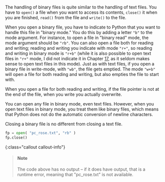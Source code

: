 The handling of binary files is quite similar to the handling of text
files. You have to `open()` a file when you want to access its contents,
`close()` it when you are finished, `read()` from the file and `write()`
to the file.

When you open a binary file, you have to indicate to Python that you
want to handle this file in "binary mode." You do this by adding a
letter `"b"` to the mode argument. For instance, to open a file in
"binary read" mode, the mode argument should be `"rb"`. You can also
open a file both for reading and writing; reading and writing you
indicate with mode `"r+"`, so reading and writing in binary mode is
`"r+b"` (while it is also possible to open text files in `"r+"` mode, I
did not indicate it in Chapter
<a href="#ch:textfiles" data-reference-type="ref" data-reference="ch:textfiles">17</a>,
as it seldom makes sense to open text files in this mode). Just as with
text files, if you open a binary file in write-mode, with `"wb"`, the
file gets emptied. The mode `"w+b"` will open a file for both reading
and writing, but also empties the file to start with.

When you open a file for both reading and writing, if the file pointer
is not at the end of the file, when you write you actually overwrite.

You can open any file in binary mode, even text files. However, when you
open text files in binary mode, you treat them like binary files, which
means that Python does not do the automatic conversion of newline
characters.

Closing a binary file is no different from closing a text file.

```python
fp = open( "pc_rose.txt", "rb" )
fp.close()
```

{:class="callout callout-info"}
> #### Note
> The code above has no output – if it does have output, that is a
> runtime error, meaning that "pc\_rose.txt" is not available.

